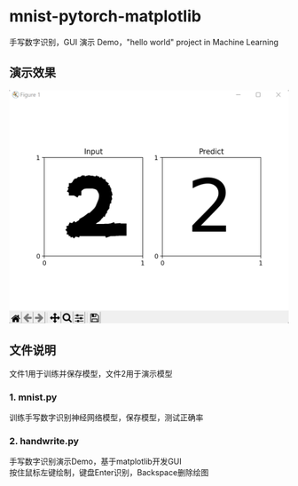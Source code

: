 # mnist-pytorch-matplotlib
手写数字识别，GUI 演示 Demo，"hello world" project in Machine Learning

## 演示效果
![2022-06-07](https://github.com/Oslomayor/Markdown-Imglib/blob/master/Imgs/handwriting.png)  

## 文件说明
文件1用于训练并保存模型，文件2用于演示模型
### 1. mnist.py
训练手写数字识别神经网络模型，保存模型，测试正确率
### 2. handwrite.py
手写数字识别演示Demo，基于matplotlib开发GUI  
按住鼠标左键绘制，键盘Enter识别，Backspace删除绘图

